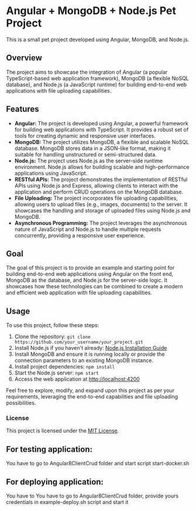 # Angular + MongoDB + Node.js Pet Project

This is a small pet project developed using Angular, MongoDB, and Node.js.

## Overview
The project aims to showcase the integration of Angular (a popular TypeScript-based web application framework), MongoDB (a flexible NoSQL database), and Node.js (a JavaScript runtime) for building end-to-end web applications with file uploading capabilities.

## Features

- **Angular:** The project is developed using Angular, a powerful framework for building web applications with TypeScript. It provides a robust set of tools for creating dynamic and responsive user interfaces.
- **MongoDB:** The project utilizes MongoDB, a flexible and scalable NoSQL database. MongoDB stores data in a JSON-like format, making it suitable for handling unstructured or semi-structured data.
- **Node.js:** The project uses Node.js as the server-side runtime environment. Node.js allows for building scalable and high-performance applications using JavaScript.
- **RESTful APIs:** The project demonstrates the implementation of RESTful APIs using Node.js and Express, allowing clients to interact with the application and perform CRUD operations on the MongoDB database.
- **File Uploading:** The project incorporates file uploading capabilities, allowing users to upload files (e.g., images, documents) to the server. It showcases the handling and storage of uploaded files using Node.js and MongoDB.
- **Asynchronous Programming:** The project leverages the asynchronous nature of JavaScript and Node.js to handle multiple requests concurrently, providing a responsive user experience.

## Goal
The goal of this project is to provide an example and starting point for building end-to-end web applications using Angular on the front end, MongoDB as the database, and Node.js for the server-side logic. It showcases how these technologies can be combined to create a modern and efficient web application with file uploading capabilities.

## Usage
To use this project, follow these steps:

1. Clone the repository: `git clone https://github.com/your_username/your_project.git`
2. Install Node.js if you haven't already: [Node.js Installation Guide](https://nodejs.org/)
3. Install MongoDB and ensure it is running locally or provide the connection parameters to an existing MongoDB instance.
4. Install project dependencies: `npm install`
5. Start the Node.js server: `npm start`
6. Access the web application at [http://localhost:4200](http://localhost:4200)

Feel free to explore, modify, and expand upon this project as per your requirements, leveraging the end-to-end capabilities and file uploading possibilities.

### License
This project is licensed under the [MIT License](LICENSE).


## For testing application:
You have to go to Angular8ClientCrud folder and start script start-docker.sh

## For deploying application:
You have to You have to go to Angular8ClientCrud folder, provide 
yours credentials in example-deploy.sh script and start it